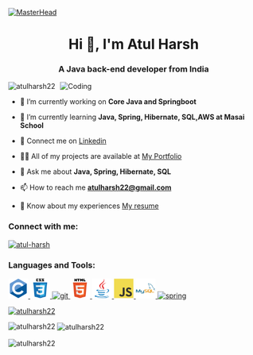 [![MasterHead](https://as1.ftcdn.net/v2/jpg/03/22/70/80/1000_F_322708042_uPQMkUFxMUDnoMatCDb0h3re4wnFlVeV.jpg)](https://atulharsh22.io)

<h1 align="center">Hi 👋, I'm Atul Harsh</h1>
<h3 align="center">A Java back-end developer from India</h3>

<img align="right" alt="Coding" width="400" src="https://user-images.githubusercontent.com/70836668/107123065-77093100-68c1-11eb-9385-3504e8723313.gif">


<p align="left"> <img src="https://komarev.com/ghpvc/?username=atulharsh22&label=Profile%20views&color=0e75b6&style=flat" alt="atulharsh22" /> </p>



- 🔭 I’m currently working on **Core Java and Springboot**

- 🌱 I’m currently learning **Java, Spring, Hibernate, SQL,AWS at Masai School**

- 👯 Connect me on [Linkedin](https://www.linkedin.com/in/atul-harsh/)

- 👨‍💻 All of my projects are available at [My Portfolio](https://atulharsh22.github.io/)

- 💬 Ask me about **Java, Spring, Hibernate, SQL**

- 📫 How to reach me **atulharsh22@gmail.com**

- 📄 Know about my experiences [My resume](https://drive.google.com/file/d/1dinOVVjudjovgnnKOD5hIyQQ-TZNwOzy/view?usp=sharing)

<h3 align="left">Connect with me:</h3>
<p align="left">
<a href="https://linkedin.com/in/atul-harsh" target="blank"><img align="center" src="https://raw.githubusercontent.com/rahuldkjain/github-profile-readme-generator/master/src/images/icons/Social/linked-in-alt.svg" alt="atul-harsh" height="30" width="40" /></a>
</p>

<h3 align="left">Languages and Tools:</h3>
<p align="left"> <a href="https://www.cprogramming.com/" target="_blank" rel="noreferrer"> <img src="https://raw.githubusercontent.com/devicons/devicon/master/icons/c/c-original.svg" alt="c" width="40" height="40"/> </a> <a href="https://www.w3schools.com/css/" target="_blank" rel="noreferrer"> <img src="https://raw.githubusercontent.com/devicons/devicon/master/icons/css3/css3-original-wordmark.svg" alt="css3" width="40" height="40"/> </a> <a href="https://git-scm.com/" target="_blank" rel="noreferrer"> <img src="https://www.vectorlogo.zone/logos/git-scm/git-scm-icon.svg" alt="git" width="40" height="40"/> </a> <a href="https://www.w3.org/html/" target="_blank" rel="noreferrer"> <img src="https://raw.githubusercontent.com/devicons/devicon/master/icons/html5/html5-original-wordmark.svg" alt="html5" width="40" height="40"/> </a> <a href="https://www.java.com" target="_blank" rel="noreferrer"> <img src="https://raw.githubusercontent.com/devicons/devicon/master/icons/java/java-original.svg" alt="java" width="40" height="40"/> </a> <a href="https://developer.mozilla.org/en-US/docs/Web/JavaScript" target="_blank" rel="noreferrer"> <img src="https://raw.githubusercontent.com/devicons/devicon/master/icons/javascript/javascript-original.svg" alt="javascript" width="40" height="40"/> </a> <a href="https://www.mysql.com/" target="_blank" rel="noreferrer"> <img src="https://raw.githubusercontent.com/devicons/devicon/master/icons/mysql/mysql-original-wordmark.svg" alt="mysql" width="40" height="40"/> </a> <a href="https://spring.io/" target="_blank" rel="noreferrer"> <img src="https://www.vectorlogo.zone/logos/springio/springio-icon.svg" alt="spring" width="40" height="40"/> </a> </p>


<p align="left"> <a href="https://github.com/ryo-ma/github-profile-trophy"><img src="https://github-profile-trophy.vercel.app/?username=atulharsh22" alt="atulharsh22" /></a> </p>


<p><img align="left" src="https://github-readme-stats.vercel.app/api/top-langs?username=atulharsh22&show_icons=true&locale=en&layout=compact" alt="atulharsh22" /></p>

<p>&nbsp;<img align="center" src="https://github-readme-stats.vercel.app/api?username=atulharsh22&show_icons=true&locale=en" alt="atulharsh22" /></p>

<p><img align="center" src="https://github-readme-streak-stats.herokuapp.com/?user=atulharsh22&" alt="atulharsh22" /></p>
